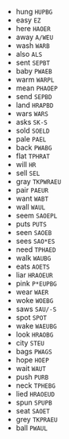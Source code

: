 * hung `HUPBG`
* easy `EZ`
* here `HAOER`
* away `A/WEU`
* wash `WARB`
* also `ALS`
* sent `SEPBT`
* baby `PWAEB`
* warm `WARPL`
* mean `PHAOEP`
* send `SEPBD`
* land `HRAPBD`
* wars `WARS`
* asks `SK-S`
* sold `SOELD`
* pale `PAEL`
* back `PWABG`
* flat `TPHRAT`
* will `HR`
* sell `SEL`
* gray `TKPWRAEU`
* pair `PAEUR`
* want `WABT`
* wall `WAUL`
* seem `SAOEPL`
* puts `PUTS`
* seen `SAOEB`
* sees `SAO*ES`
* need `TPHAED`
* walk `WAUBG`
* eats `AOETS`
* liar `HRAOEUR`
* pink `P*EUPBG`
* wear `WAER`
* woke `WOEBG`
* saws `SAU/-S`
* spot `SPOT`
* wake `WAEUBG`
* look `HRAOBG`
* city `STEU`
* bags `PWAGS`
* hope `HOEP`
* wait `WAUT`
* push `PURB`
* neck `TPHEBG`
* lied `HRAOEUD`
* spun `SPUPB`
* seat `SAOET`
* grey `TKPRAEU`
* ball `PWAUL`
